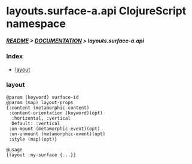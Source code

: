 
# layouts.surface-a.api ClojureScript namespace

##### [README](../../../../README.md) > [DOCUMENTATION](../../../COVER.md) > layouts.surface-a.api

### Index

- [layout](#layout)

### layout

```
@param (keyword) surface-id
@param (map) layout-props
{:content (metamorphic-content)
 :content-orientation (keyword)(opt)
  :horizontal, :vertical
  Default: :vertical
 :on-mount (metamorphic-event)(opt)
 :on-unmount (metamorphic-event)(opt)
 :style (map)(opt)}
```

```
@usage
[layout :my-surface {...}]
```
